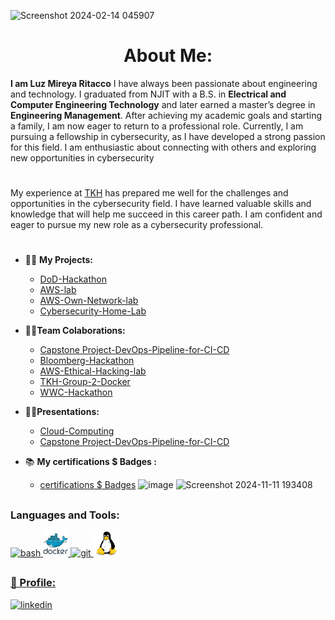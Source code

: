 
![Screenshot 2024-02-14 045907](https://github.com/luzritacco/luzritacco/assets/151267325/ca573d59-41c1-4ec3-bfe1-fb63b98b1a71)

<h1 align="center">About Me:</h1>


**I am Luz Mireya Ritacco** I have always been passionate about engineering and technology. I graduated from NJIT with a B.S. in **Electrical and Computer Engineering Technology** and later earned a master’s degree in **Engineering Management**. After achieving my academic goals and starting a family, I am now eager to return to a professional role. Currently, I am pursuing a fellowship in cybersecurity, as I have developed a strong passion for this field. I am enthusiastic about connecting with others and exploring new opportunities in cybersecurity

#
My experience at [TKH](https://www.theknowledgehouse.org/ ) has prepared me well for the challenges and opportunities in the cybersecurity field. I have learned valuable skills and knowledge that will help me succeed in this career path. I am confident and eager to pursue my new role as a cybersecurity professional.

#
- 👩‍💻 **My Projects:**
   -  [DoD-Hackathon](https://github.com/luzritacco/DoD-CTF-Hackathon)
   - [AWS-lab](https://github.com/luzritacco/AWS-lab)
   -  [AWS-Own-Network-lab](https://github.com/luzritacco/AWS-Own-Network-lab)
   -  [Cybersecurity-Home-Lab](https://github.com/luzritacco/Cybersecurity-Home-Lab)


  
  
- 👩‍💻**Team Colaborations:**
   - [Capstone Project-DevOps-Pipeline-for-CI-CD ](https://github.com/KJMcDaniels/DevOps-Pipeline-for-CI-CD)
   - [Bloomberg-Hackathon](https://github.com/luzritacco/Bloomberg-Hackathon/tree/main)
   -  [AWS-Ethical-Hacking-lab](https://github.com/luzritacco/AWS-Ethical-Hacking-lab)
   -  [TKH-Group-2-Docker](https://github.com/zchisholm/TKH-Group-2-Docker)
   -  [WWC-Hackathon](https://github.com/luzritacco/WWC-Hackathon)
  
  
  

    
- 👩‍💻**Presentations:**
   - [Cloud-Computing](https://github.com/luzritacco/Cloud-Computing)
   - [Capstone Project-DevOps-Pipeline-for-CI-CD ](https://www.canva.com/design/DAGCIXpqAFQ/0PcW4HScr93AALiD4R4XGw/edit)
   
- 📚 **My certifications $ Badges :** 
  - [certifications $ Badges](https://www.credly.com/users/luz-ritacco)
![image](https://github.com/user-attachments/assets/501748b8-ebe1-45aa-abc2-ca7e8e1462b7)
![Screenshot 2024-11-11 193408](https://github.com/user-attachments/assets/2dad852f-7aff-4fd7-9646-5335e489996c)


  
    
## <h3 align="left">Languages and Tools:</h3>
<p align="left"> <a href="https://www.gnu.org/software/bash/" target="_blank" rel="noreferrer"> <img src="https://www.vectorlogo.zone/logos/gnu_bash/gnu_bash-icon.svg" alt="bash" width="40" height="40"/> </a> <a href="https://www.docker.com/" target="_blank" rel="noreferrer"> <img src="https://raw.githubusercontent.com/devicons/devicon/master/icons/docker/docker-original-wordmark.svg" alt="docker" width="40" height="40"/> </a> <a href="https://git-scm.com/" target="_blank" rel="noreferrer"> <img src="https://www.vectorlogo.zone/logos/git-scm/git-scm-icon.svg" alt="git" width="40" height="40"/> </a> <a href="https://www.linux.org/" target="_blank" rel="noreferrer"> <img src="https://raw.githubusercontent.com/devicons/devicon/master/icons/linux/linux-original.svg" alt="linux" width="40" height="40"/> </a> <a href="https://www.mysql.com/" 

#                                                                                                                                                      
## <h3 align="left">🔗 Profile:</h3>                                                                                                                                                                                                                                                                                                                                                                                                                           
[![linkedin](https://img.shields.io/badge/linkedin-0A66C2?style=for-the-badge&logo=linkedin&logoColor=white)](https://www.linkedin.com/in/luz-mireya-ritacco-96a11927a)

